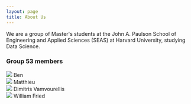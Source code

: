 ```yaml
---
layout: page
title: About Us
---
```


We are a group of Master's students at the John A. Paulson School of Engineering and Applied Sciences (SEAS) at Harvard University, studying Data Science.

### Group 53 members

<div class="row">
    <div class="column">
        <img src="/twitter-polling/assets/img/ben.jpg" class="img-circle">
        Ben
    </div>
    <div class="column">
        <img src="/twitter-polling/assets/img/matthieu.jpeg" class="img-circle">
        Matthieu
    </div>
</div>
<div class="row">
    <div class="column">   
        <img src="/twitter-polling/assets/img/dimitris.jpeg" class="img-circle">
        Dimitris Vamvourellis
    </div>
    <div class="column">
        <img src="/twitter-polling/assets/img/will.jpeg" class="img-circle">
        William Fried
    </div>
</div>